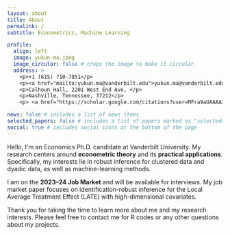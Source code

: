 ```yaml
---
layout: about
title: About
permalink: /
subtitle: Econometrics, Machine Learning

profile:
  align: left
  image: yukun-ma.jpeg
  image_circular: false # crops the image to make it circular
  address: >
    <p>+1 (615) 710-7851</p>
    <p><a href="mailto:yukun.ma@vanderbilt.edu">yukun.ma@vanderbilt.edu</a></p>
    <p>Calhoun Hall, 2201 West End Ave, </p>
    <p>Nashville, Tennessee, 37212</p>
    <p> <a href="https://scholar.google.com/citations?user=MFra9aUAAAAJ">  Google Scholar</a></p>

news: false # includes a list of news items
selected_papers: false # includes a list of papers marked as "selected={true}"
social: true # includes social icons at the bottom of the page
---
```


Hello, I'm an Economics Ph.D. candidate at Vanderbilt University. My research centers around **econometric theory** and its **practical applications**. Specifically, my interests lie in robust inference for clustered data and dyadic data, as well as machine-learning methods.

I am on the **2023–24 Job Market** and will be available for interviews.
My job market paper focuses on identification-robust inference for the Local Average Treatment Effect (LATE) with high-dimensional covariates.

Thank you for taking the time to learn more about me and my research interests. Please feel free to contact me for R codes or any other questions about my projects.
